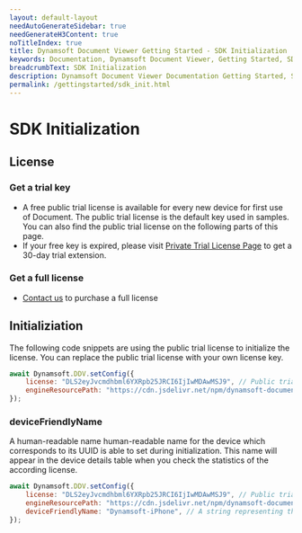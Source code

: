 ```yaml
---
layout: default-layout
needAutoGenerateSidebar: true
needGenerateH3Content: true
noTitleIndex: true
title: Dynamsoft Document Viewer Getting Started - SDK Initialization
keywords: Documentation, Dynamsoft Document Viewer, Getting Started, SDK Initialization
breadcrumbText: SDK Initialization
description: Dynamsoft Document Viewer Documentation Getting Started, SDK Initialization
permalink: /gettingstarted/sdk_init.html
---
```


# SDK Initialization

## License

### Get a trial key

- A free public trial license is available for every new device for first use of Document. The public trial license is the default key used in samples. You can also find the public trial license on the following parts of this page.
- If your free key is expired, please visit <a href="https://www.dynamsoft.com/customer/license/trialLicense?product=dwc&source=docs" target="_blank">Private Trial License Page</a> to get a 30-day trial extension.

### Get a full license

- [Contact us](https://www.dynamsoft.com/company/contact/)  to purchase a full license

## Initializiation

The following code snippets are using the public trial license to initialize the license. You can replace the public trial license with your own license key.

```javascript
await Dynamsoft.DDV.setConfig({
    license: "DLS2eyJvcmdhbml6YXRpb25JRCI6IjIwMDAwMSJ9", // Public trial license which is valid for 24 hours
    engineResourcePath: "https://cdn.jsdelivr.net/npm/dynamsoft-document-viewer@latest/dist/engine", // Lead to a folder containing the distributed WASM files
});
```

### deviceFriendlyName

A human-readable name human-readable name for the device which corresponds to its UUID is able to set during initialization. This name will appear in the device details table when you check the statistics of the according license.

```javascript
await Dynamsoft.DDV.setConfig({
    license: "DLS2eyJvcmdhbml6YXRpb25JRCI6IjIwMDAwMSJ9", // Public trial license which is valid for 24 hours
    engineResourcePath: "https://cdn.jsdelivr.net/npm/dynamsoft-document-viewer@latest/dist/engine", // Lead to a folder containing the distributed WASM files
    deviceFriendlyName: "Dynamsoft-iPhone", // A string representing the device which is easier to recognize than its UUID
});
```